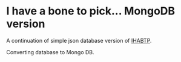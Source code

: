 # I have a bone to pick... MongoDB version

A continuation of simple json database version of [IHABTP](https://github.com/smithse4/IHABTP).

Converting database to Mongo DB.